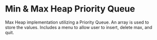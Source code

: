 # Min & Max Heap Priority Queue
Max Heap implementation utilizing a Priority Queue.
An array is used to store the values.
Includes a menu to allow user to insert, delete max, and quit.
